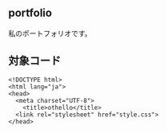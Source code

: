 ## portfolio
私のポートフォリオです。

## 対象コード
```
<!DOCTYPE html>
<html lang="ja">
<head>
  <meta charset="UTF-8">
    <title>othello</title>
  <link rel="stylesheet" href="style.css">
</head>
```
